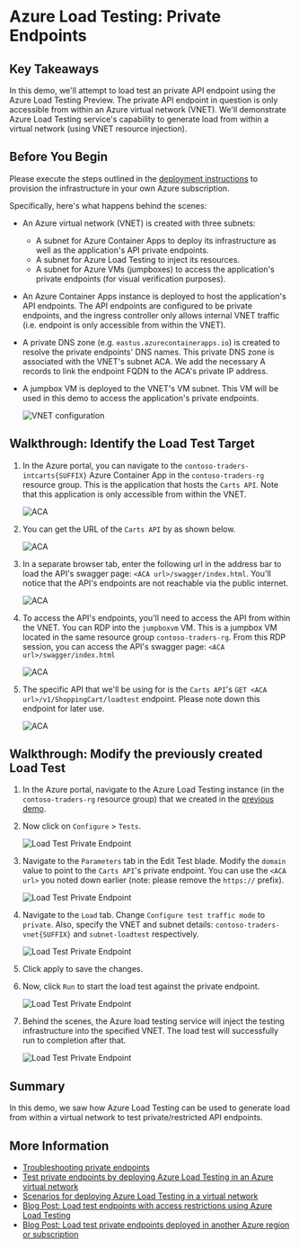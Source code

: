 # Azure Load Testing: Private Endpoints

## Key Takeaways

In this demo, we'll attempt to load test an private API endpoint using the Azure Load Testing Preview. The private API endpoint in question is only accessible from within an Azure virtual network (VNET).
We'll demonstrate Azure Load Testing service's capability to generate load from within a virtual network (using VNET resource injection).

## Before You Begin

Please execute the steps outlined in the [deployment instructions](../../docs/deployment-instructions.md) to provision the infrastructure in your own Azure subscription.

Specifically, here's what happens behind the scenes:

* An Azure virtual network (VNET) is created with three subnets:
  * A subnet for Azure Container Apps to deploy its infrastructure as well as the application's API private endpoints.
  * A subnet for Azure Load Testing to inject its resources.
  * A subnet for Azure VMs (jumpboxes) to access the application's private endpoints (for visual verification purposes).

* An Azure Container Apps instance is deployed to host the application's API endpoints. The API endpoints are configured to be private endpoints, and the ingress controller only allows internal VNET traffic (i.e. endpoint is only accessible from within the VNET).

* A private DNS zone (e.g. `eastus.azurecontainerapps.io`) is created to resolve the private endpoints' DNS names. This private DNS zone is associated with the VNET's subnet ACA. We add the necessary A records to link the endpoint FQDN to the ACA's private IP address.

* A jumpbox VM is deployed to the VNET's VM subnet. This VM will be used in this demo to access the application's private endpoints.

  ![VNET configuration](./media/vnet-configuration.png)

## Walkthrough: Identify the Load Test Target

1. In the Azure portal, you can navigate to the `contoso-traders-intcarts{SUFFIX}` Azure Container App in the `contoso-traders-rg` resource group. This is the application that hosts the `Carts API`. Note that this application is only accessible from within the VNET.

   ![ACA](./media/private-endpoint-1.png)

2. You can get the URL of the `Carts API` by as shown below.

   ![ACA](./media/private-endpoint-2.png)

3. In a separate browser tab, enter the following url in the address bar to load the API's swagger page: `<ACA url>/swagger/index.html`. You'll notice that the API's endpoints are not reachable via the public internet.

   ![ACA](./media/private-endpoint-3.png)

4. To access the API's endpoints, you'll need to access the API from within the VNET. You can RDP into the `jumpboxvm` VM. This is a jumpbox VM located in the same resource group `contoso-traders-rg`. From this RDP session, you can access the API's swagger page: `<ACA url>/swagger/index.html`

   ![ACA](./media/private-endpoint-4.png)

5. The specific API that we'll be using for is the `Carts API`'s `GET <ACA url>/v1/ShoppingCart/loadtest` endpoint. Please note down this endpoint for later use.

   ![ACA](./media/private-endpoint-5.png)

## Walkthrough: Modify the previously created Load Test

1. In the Azure portal, navigate to the Azure Load Testing instance (in the `contoso-traders-rg` resource group) that we created in the [previous demo](./walkthrough.md).

2. Now click on `Configure` > `Tests`.

   ![Load Test Private Endpoint](./media/load-test-private-endpoint-1.png)

3. Navigate to the `Parameters` tab in the Edit Test blade. Modify the `domain` value to point to the `Carts API`'s private endpoint. You can use the `<ACA url>` you noted down earlier (note: please remove the `https://` prefix).

   ![Load Test Private Endpoint](./media/load-test-private-endpoint-2.png)

4. Navigate to the `Load` tab. Change `Configure test traffic mode` to `private`. Also, specify the VNET and subnet details: `contoso-traders-vnet{SUFFIX}` and `subnet-loadtest` respectively.

   ![Load Test Private Endpoint](./media/load-test-private-endpoint-3.png)

5. Click apply to save the changes.

6. Now, click `Run` to start the load test against the private endpoint.

   ![Load Test Private Endpoint](./media/load-test-private-endpoint-4.png)

7. Behind the scenes, the Azure load testing service will inject the testing infrastructure into the specified VNET. The load test will successfully run to completion after that.

   ![Load Test Private Endpoint](./media/load-test-private-endpoint-5.png)

## Summary

In this demo, we saw how Azure Load Testing can be used to generate load from within a virtual network to test private/restricted API endpoints.

## More Information

* [Troubleshooting private endpoints](https://docs.microsoft.com/azure/container-apps/troubleshoot-private-endpoints)
* [Test private endpoints by deploying Azure Load Testing in an Azure virtual network](https://learn.microsoft.com/azure/load-testing/how-to-test-private-endpoint)
* [Scenarios for deploying Azure Load Testing in a virtual network](https://learn.microsoft.com/azure/load-testing/concept-azure-load-testing-vnet-injection)
* [Blog Post: Load test endpoints with access restrictions using Azure Load Testing](https://techcommunity.microsoft.com/t5/apps-on-azure-blog/load-test-endpoints-with-access-restrictions-using-azure-load/ba-p/3610412)
* [Blog Post: Load test private endpoints deployed in another Azure region or subscription](https://techcommunity.microsoft.com/t5/apps-on-azure-blog/load-test-private-endpoints-deployed-in-another-azure-region-or/ba-p/3693277)
